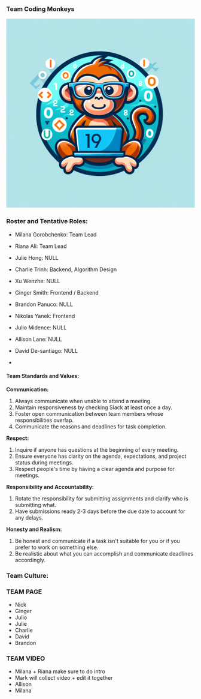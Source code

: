 ### Team Coding Monkeys
![Logo](branding/19logo_blue.png)

### Roster and Tentative Roles:
- Milana Gorobchenko: Team Lead
  >
- Riana Ali: Team Lead
  >
- Julie Hong: NULL
  >
- Charlie Trinh: Backend, Algorithm Design
  >
- Xu Wenzhe: NULL
  >
- Ginger Smith: Frontend / Backend
  >
- Brandon Panuco: NULL
  >
- Nikolas Yanek: Frontend
  >
- Julio Midence: NULL
  >
- Allison Lane: NULL
  >
- David De-santiago: NULL
  >
-

#### Team Standards and Values:

**Communication:**
1. Always communicate when unable to attend a meeting.
2. Maintain responsiveness by checking Slack at least once a day.
3. Foster open communication between team members whose responsibilities overlap.
4. Communicate the reasons and deadlines for task completion.

**Respect:**
1. Inquire if anyone has questions at the beginning of every meeting.
2. Ensure everyone has clarity on the agenda, expectations, and project status during meetings.
3. Respect people's time by having a clear agenda and purpose for meetings.

**Responsibility and Accountability:**
1. Rotate the responsibility for submitting assignments and clarify who is submitting what.
2. Have submissions ready 2-3 days before the due date to account for any delays.

**Honesty and Realism:**
1. Be honest and communicate if a task isn't suitable for you or if you prefer to work on something else.
2. Be realistic about what you can accomplish and communicate deadlines accordingly.

### Team Culture:


### TEAM PAGE
- Nick
- Ginger
- Julio
- Julie
- Charlie
- David
- Brandon

### TEAM VIDEO
- Milana + Riana make sure to do intro
- Mark will collect video + edit it together
- Allison
- Milana
